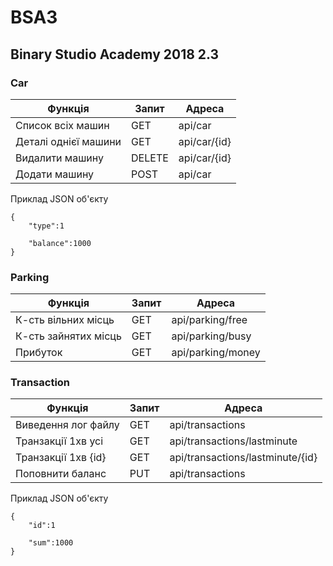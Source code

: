 # BSA3
## Binary Studio Academy 2018 2.3




### Car


Функція			|	Запит	|	Адреса
------------------------|---------------|--------------------
Список всіх машин	|	GET	|	api/car
Деталі однієї машини	|	GET	|	api/car/{id}
Видалити машину		|	DELETE	|	api/car/{id}
Додати машину		|	POST	|	api/car


Приклад JSON об'єкту

```
{
	"type":1
	
	"balance":1000	
}
```





### Parking


Функція			|	Запит	|	Адреса
------------------------|---------------|--------------------
К-сть вільних місць	|	GET	|	api/parking/free
К-сть зайнятих місць	|	GET	|	api/parking/busy
Прибуток		|	GET	|	api/parking/money



### Transaction


Функція			|	Запит	|	Адреса
------------------------|---------------|--------------------
Виведення лог файлу	|	GET	|	api/transactions
Транзакції 1хв усі	|	GET	|	api/transactions/lastminute
Транзакції 1хв {id}	|	GET	|	api/transactions/lastminute/{id}
Поповнити баланс	|	PUT	|	api/transactions


Приклад JSON об'єкту

```
{
	"id":1
	
	"sum":1000	
}
```
